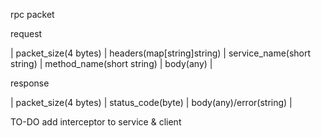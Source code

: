 rpc packet

request

| packet_size(4 bytes) | headers(map[string]string) | service_name(short string) | method_name(short string) | body(any) |

response

| packet_size(4 bytes) | status_code(byte) | body(any)/error(string) |

TO-DO add interceptor to service & client
